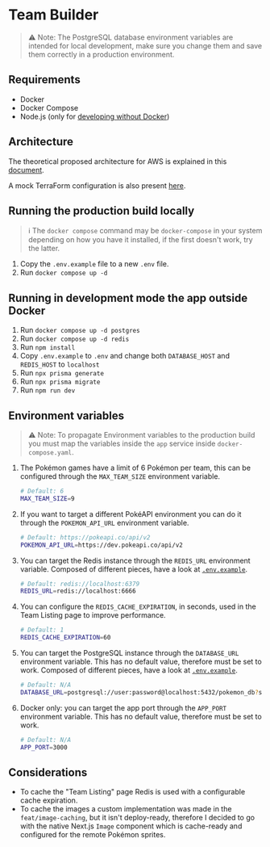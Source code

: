 # Team Builder

> ⚠️ Note: The PostgreSQL database environment variables are intended for local development, make sure you change them and save them correctly in a production environment.

## Requirements

- Docker
- Docker Compose
- Node.js (only for [developing without Docker](#running-in-development-mode-the-app-outside-docker))

## Architecture

The theoretical proposed architecture for AWS is explained in this [document](/docs/ARCHITECTURE.pdf).

A mock TerraForm configuration is also present [here](/docs/main.tf).

## Running the production build locally

> ℹ️ The `docker compose` command may be `docker-compose` in your system depending on how you have it installed, if the first doesn't work, try the latter.

1. Copy the `.env.example` file to a new `.env` file.
2. Run `docker compose up -d`

## Running in development mode the app outside Docker

1. Run `docker compose up -d postgres`
2. Run `docker compose up -d redis`
3. Run `npm install`
4. Copy `.env.example` to `.env` and change both `DATABASE_HOST` and `REDIS_HOST` to `localhost`
5. Run `npx prisma generate`
6. Run `npx prisma migrate`
7. Run `npm run dev`

## Environment variables

> ⚠️ Note: To propagate Environment variables to the production build you must map the variables inside the `app` service inside `docker-compose.yaml`.

1. The Pokémon games have a limit of 6 Pokémon per team, this can be configured through the `MAX_TEAM_SIZE` environment variable.

    ```sh
    # Default: 6
    MAX_TEAM_SIZE=9
    ```

2. If you want to target a different PokéAPI environment you can do it through the `POKEMON_API_URL` environment variable.

    ```sh
    # Default: https://pokeapi.co/api/v2
    POKEMON_API_URL=https://dev.pokeapi.co/api/v2
    ```

3. You can target the Redis instance through the `REDIS_URL` environment variable. Composed of different pieces, have a look at [`.env.example`](/.env.example).

    ```sh
    # Default: redis://localhost:6379
    REDIS_URL=redis://localhost:6666
    ```

4. You can configure the `REDIS_CACHE_EXPIRATION`, in seconds, used in the Team Listing page to improve performance.

    ```sh
    # Default: 1
    REDIS_CACHE_EXPIRATION=60
    ```

5. You can target the PostgreSQL instance through the `DATABASE_URL` environment variable. This has no default value, therefore must be set to work. Composed of different pieces, have a look at [`.env.example`](/.env.example).

    ```sh
    # Default: N/A
    DATABASE_URL=postgresql://user:password@localhost:5432/pokemon_db?schema=public
    ```

6. Docker only: you can target the app port through the `APP_PORT` environment variable. This has no default value, therefore must be set to work.

    ```sh
    # Default: N/A
    APP_PORT=3000
    ```

## Considerations

- To cache the "Team Listing" page Redis is used with a configurable cache expiration.
- To cache the images a custom implementation was made in the `feat/image-caching`, but it isn't deploy-ready, therefore I decided to go with the native Next.js `Image` component which is cache-ready and configured for the remote Pokémon sprites.
